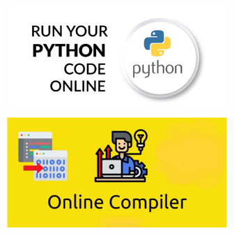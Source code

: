 <p align="center"> <a href="https://samirpaul1.github.io/ide"> <img src="summary_large_image.jpeg"/> </a></p>
<p align="center">
  <a href="https://samirpaul1.github.io/ide/ide.html"> <img src="online-compiler-ide-editor-project-readme-image.jpg"/> </a>
</p>
